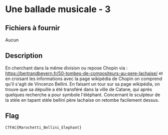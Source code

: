 # Une ballade musicale - 3

## Fichiers à fournir

Aucun

## Description

En cherchant dans la même division ou repose Chopin via : https://bertrandbeyern.fr/50-tombes-de-compositeurs-au-pere-lachaise/ et en croisant les informations avec la page wikipédia de Chopin on comprend qu'il s'agit de Vincenzo Bellini.
En faisant un tour sur sa page wikipédia, on trouve que sa dépuille a été transféré dans la ville de Catane, qui après quelques recherche a pour symbole l'éléphant.
Concernant le sculpteur de la stèle en tapant stèle bellini père lachaise on retombe facilement dessus.

## Flag
`CTFAC{Marochetti_Bellini_Elephant}`
